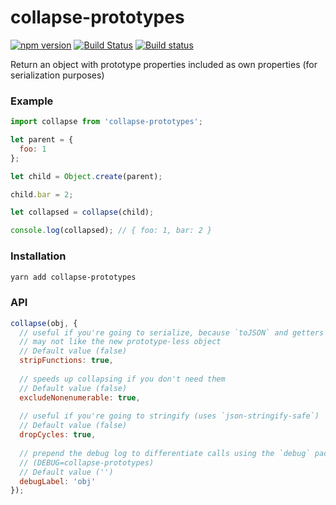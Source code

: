 # collapse-prototypes

[![npm version](https://badge.fury.io/js/collapse-prototypes.svg)](https://badge.fury.io/js/collapse-prototypes)
[![Build Status](https://travis-ci.org/kellyselden/collapse-prototypes.svg?branch=master)](https://travis-ci.org/kellyselden/collapse-prototypes)
[![Build status](https://ci.appveyor.com/api/projects/status/ojx0e1dmu7nousgb/branch/master?svg=true)](https://ci.appveyor.com/project/kellyselden/collapse-prototypes/branch/master)

Return an object with prototype properties included as own properties (for serialization purposes)

### Example

```js
import collapse from 'collapse-prototypes';

let parent = {
  foo: 1
};

let child = Object.create(parent);

child.bar = 2;

let collapsed = collapse(child);

console.log(collapsed); // { foo: 1, bar: 2 }
```

### Installation

```sh
yarn add collapse-prototypes
```

### API

```js
collapse(obj, {
  // useful if you're going to serialize, because `toJSON` and getters
  // may not like the new prototype-less object
  // Default value (false)
  stripFunctions: true,
  
  // speeds up collapsing if you don't need them
  // Default value (false)
  excludeNonenumerable: true,
  
  // useful if you're going to stringify (uses `json-stringify-safe`)
  // Default value (false)
  dropCycles: true,
  
  // prepend the debug log to differentiate calls using the `debug` package
  // (DEBUG=collapse-prototypes)
  // Default value ('')
  debugLabel: 'obj'
});
```
